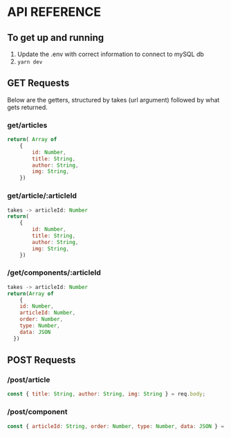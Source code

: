 # API REFERENCE

## To get up and running

1. Update the .env with correct information to connect to mySQL db
2. `yarn dev`

## GET Requests

Below are the getters, structured by takes (url argument) followed by what gets
returned.

### get/articles

```javascript
return( Array of
	{
		id: Number,
		title: String,
		author: String,
		img: String,
	})
```

### get/article/:articleId

```javascript
takes -> articleId: Number
return(
	{
		id: Number,
		title: String,
		author: String,
		img: String,
	})
```

### /get/components/:articleId

```javascript
takes -> articleId: Number
return(Array of
	{
    id: Number,
    articleId: Number,
    order: Number,
    type: Number,
    data: JSON
  })
```

## POST Requests

### /post/article

```javascript
const { title: String, author: String, img: String } = req.body;
```

### /post/component

```javascript
const { articleId: String, order: Number, type: Number, data: JSON } = req.body;
```
